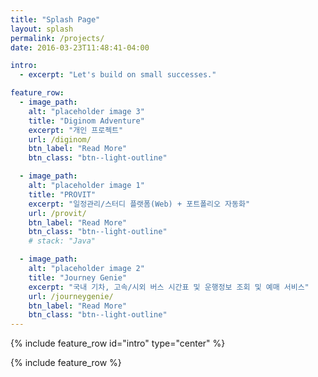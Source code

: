 ```yaml
---
title: "Splash Page"
layout: splash
permalink: /projects/
date: 2016-03-23T11:48:41-04:00

intro:
  - excerpt: "Let's build on small successes."

feature_row:
  - image_path:
    alt: "placeholder image 3"
    title: "Diginom Adventure"
    excerpt: "개인 프로젝트"
    url: /diginom/
    btn_label: "Read More"
    btn_class: "btn--light-outline"

  - image_path:
    alt: "placeholder image 1"
    title: "PROVIT"
    excerpt: "일정관리/스터디 플랫폼(Web) + 포트폴리오 자동화"
    url: /provit/
    btn_label: "Read More"
    btn_class: "btn--light-outline"
    # stack: "Java"

  - image_path:
    alt: "placeholder image 2"
    title: "Journey Genie"
    excerpt: "국내 기차, 고속/시외 버스 시간표 및 운행정보 조회 및 예매 서비스"
    url: /journeygenie/
    btn_label: "Read More"
    btn_class: "btn--light-outline"
---
```


{% include feature_row id="intro" type="center" %}

{% include feature_row %}

<!-- {% include feature_row %} -->

<!-- {% include feature_row id="feature_row2" type="left" %} -->

<!-- {% include feature_row id="feature_row3" type="right" %} -->

<!-- {% include feature_row id="feature_row4" type="center" %} -->

<!-- ---
title: 'Projects'
layout: splash
toc_label: 'Projects'
toc_icon: 'heart'
related: false
date: 2024-04-05
last_modified_at: 2024-04-05

gallery:
  - url: https://flic.kr/p/8a6Ven
    image_path: https://farm2.staticflickr.com/1272/4697500467_8294dac099_q.jpg
    alt: 'Black and grays with a hint of green'
  - url: https://flic.kr/p/8a738X
    image_path: https://farm5.staticflickr.com/4029/4697523701_249e93ba23_q.jpg
    alt: 'Made for open text placement'
  - url: https://flic.kr/p/8a6VXP
    image_path: https://farm5.staticflickr.com/4046/4697502929_72c612c636_q.jpg
    alt: 'Fog in the trees'
--- -->
<!-- # header:
#   overlay_color: '#000'
#   overlay_filter: '0.5'
#   overlay_image: /assets/images/unsplash-image-1.jpg
#   actions:
#     - label: 'Download'
#       url: 'https://github.com/mmistakes/minimal-mistakes/'
#   caption: 'Photo credit: [**Unsplash**](https://unsplash.com)'
# excerpt: 'Bacon ipsum dolor sit amet salami ham hock ham, hamburger corned beef short ribs kielbasa biltong t-bone drumstick tri-tip tail sirloin pork chop.' -->
<!-- # feature_row2:
#   - image_path: /assets/images/unsplash-gallery-image-2-th.jpg
#     alt: 'placeholder image 2'
#     title: 'Placeholder Image Left Aligned'
#     excerpt: 'This is some sample content that goes here with **Markdown** formatting. Left aligned with `type="left"`'
#     url: '#test-link'
#     btn_label: 'Read More'
#     btn_class: 'btn--primary'
# feature_row3:
#   - image_path: /assets/images/unsplash-gallery-image-2-th.jpg
#     alt: 'placeholder image 2'
#     title: 'Placeholder Image Right Aligned'
#     excerpt: 'This is some sample content that goes here with **Markdown** formatting. Right aligned with `type="right"`'
#     url: '#test-link'
#     btn_label: 'Read More'
#     btn_class: 'btn--primary'
# feature_row4:
#   - image_path: /assets/images/unsplash-gallery-image-2-th.jpg
#     alt: 'placeholder image 2'
#     title: 'Placeholder Image Center Aligned'
#     excerpt: 'This is some sample content that goes here with **Markdown** formatting. Centered with `type="center"`'
#     url: '#test-link'
#     btn_label: 'Read More'
#     btn_class: 'btn--primary' -->
